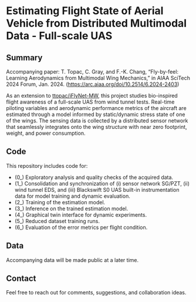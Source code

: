 # Estimating Flight State of Aerial Vehicle from Distributed Multimodal Data - Full-scale UAS

## Summary
Accompanying paper: T. Topac, C. Gray, and F.-K. Chang, “Fly-by-feel: Learning Aerodynamics from Multimodal Wing Mechanics,” in AIAA SciTech 2024 Forum, Jan. 2024. (https://arc.aiaa.org/doi/10.2514/6.2024-2403)

As an extension to [ttopac/iFlyNet-MW](https://github.com/ttopac/iFlyNet-MW), this project studies bio-inspired flight awareness of a full-scale UAS from wind tunnel tests. Real-time piloting variables and aerodynamic performance metrics of the aircraft are estimated through a model informed by static/dynamic stress state of one of the wings. The sensing data is collected by a distributed sensor network that seamlessly integrates onto the wing structure with near zero footprint, weight, and power consumption. 

## Code
This repository includes code for:
- (0_) Exploratory analysis and quality checks of the acquired data.
- (1_) Consolidation and synchronization of (i) sensor network SG/PZT, (ii) wind tunnel EDS, and (iii) Blackswift S0 UAS built-in instrumentation data for model training and dynamic evaluation.
- (2_) Training of the estimation model.
- (3_) Inference on the trained estimation model.
- (4_) Graphical twin interface for dynamic experiments.
- (5_) Reduced dataset training runs.
- (6_) Evaluation of the error metrics per flight condition.

## Data
Accompanying data will be made public at a later time.

## Contact
Feel free to reach out for comments, suggestions, and collaboration ideas.